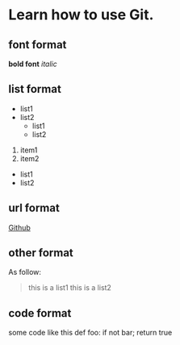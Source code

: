# Learn how to use Git.
## font format
**bold font**
*italic*

## list format
* list1
* list2
  * list1
  * list2
 
 1. item1
 2. item2
   * list1
   * list2
   
 ##  url format
 [Github](http://github.com)
 
 ## other format
 As follow:
 >this is a list1
 >this is a list2
 
 ## code format
 some code like this
     def foo:
	    if not bar;
		  return true

